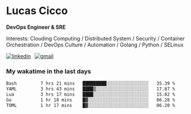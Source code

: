 # Lucas Cicco

**DevOps Engineer & SRE**

Interests: Clouding Computing / Distributed System / Security / Container Orchestration / DevOps Culture / Automation / Golang / Python / SELinux
 
<div style="display: flex; align-items: center; gap: 10px;">
  <a href="https://www.linkedin.com/in/lucas-vitor-de-cicco" target="_blank">
    <img
      src="https://img.shields.io/badge/-LinkedIn-%230077B5?style=for-the-badge&logo=linkedin&logoColor=white"
      alt="linkedin"
      target="_blank" 
    />
  </a>
  <a href="mailto:lucasvitorx1@gmail.com">
      <img
        src="https://img.shields.io/badge/-Gmail-%23333?style=for-the-badge&logo=gmail&logoColor=white"
        alt="gmail"
        target="_blank"
      />
  </a>
</div>

### My wakatime in the last days

<!--START_SECTION:waka-->

```txt
Bash         7 hrs 21 mins   █████████░░░░░░░░░░░░░░░░   35.39 %
YAML         3 hrs 43 mins   ████▒░░░░░░░░░░░░░░░░░░░░   17.87 %
Lua          3 hrs 17 mins   ████░░░░░░░░░░░░░░░░░░░░░   15.82 %
Go           1 hr 18 mins    █▓░░░░░░░░░░░░░░░░░░░░░░░   06.28 %
TOML         1 hr 17 mins    █▓░░░░░░░░░░░░░░░░░░░░░░░   06.20 %
```

<!--END_SECTION:waka-->

